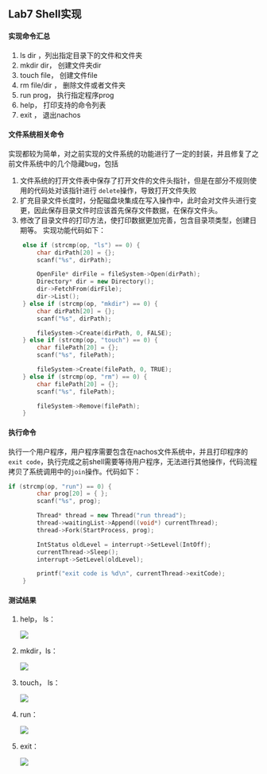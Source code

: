 ##  Lab7 Shell实现
#### 实现命令汇总
1. ls  dir ，列出指定目录下的文件和文件夹
2. mkdir dir， 创建文件夹dir
3. touch file， 创建文件file
4. rm file/dir ， 删除文件或者文件夹
5. run prog， 执行指定程序prog
6. help， 打印支持的命令列表
7. exit ， 退出nachos

#### 文件系统相关命令
实现都较为简单，对之前实现的文件系统的功能进行了一定的封装，并且修复了之前文件系统中的几个隐藏bug，包括
1. 文件系统的打开文件表中保存了打开文件的文件头指针，但是在部分不规则使用的代码处对该指针进行 `delete`操作，导致打开文件失败
2. 扩充目录文件长度时，分配磁盘块集成在写入操作中，此时会对文件头进行变更，因此保存目录文件时应该首先保存文件数据，在保存文件头。
3. 修改了目录文件的打印方法，使打印数据更加完善，包含目录项类型，创建日期等。
实现功能代码如下：
```cpp
	else if (strcmp(op, "ls") == 0) {
		char dirPath[20] = {};
		scanf("%s", dirPath);

		OpenFile* dirFile = fileSystem->Open(dirPath);
		Directory* dir = new Directory();
		dir->FetchFrom(dirFile);
		dir->List();
	} else if (strcmp(op, "mkdir") == 0) {
		char dirPath[20] = {};
		scanf("%s", dirPath);

		fileSystem->Create(dirPath, 0, FALSE);
	} else if (strcmp(op, "touch") == 0) {
		char filePath[20] = {};
		scanf("%s", filePath);

		fileSystem->Create(filePath, 0, TRUE);
	} else if (strcmp(op, "rm") == 0) {
		char filePath[20] = {};
		scanf("%s", filePath);

		fileSystem->Remove(filePath);
	}
```
#### 执行命令
执行一个用户程序，用户程序需要包含在nachos文件系统中，并且打印程序的`exit code`，执行完成之前shell需要等待用户程序，无法进行其他操作，代码流程拷贝了系统调用中的`join`操作。代码如下：
```cpp
if (strcmp(op, "run") == 0) {
		char prog[20] = { };
		scanf("%s", prog);

		Thread* thread = new Thread("run thread");
		thread->waitingList->Append((void*) currentThread);
		thread->Fork(StartProcess, prog);

		IntStatus oldLevel = interrupt->SetLevel(IntOff);
		currentThread->Sleep();
		interrupt->SetLevel(oldLevel);

		printf("exit code is %d\n", currentThread->exitCode);
	}
```
####  测试结果
1. help， ls：

   ![](C:\Users\11\Desktop\NachosLab\lab7\help+ls.jpg)

2. mkdir，ls：

   ![](C:\Users\11\Desktop\NachosLab\lab7\mkdir.jpg)

3. touch， ls：

   ![](C:\Users\11\Desktop\NachosLab\lab7\touch.jpg)

4. run：

   ![](C:\Users\11\Desktop\NachosLab\lab7\run.jpg)

5. exit：

   ![](C:\Users\11\Desktop\NachosLab\lab7\exit.jpg)

